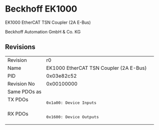 # Beckhoff EK1000

EK1000 EtherCAT TSN Coupler (2A E-Bus)

Beckhoff Automation GmbH & Co. KG



## Revisions
<table>
<tr >
<td>Revision</td>
<td><div class="foo">r0</div></td>
</tr>
<tr >
<td>Name</td>
<td><div class="foo">EK1000 EtherCAT TSN Coupler (2A E-Bus)</div></td>
</tr>
<tr >
<td>PID</td>
<td><div class="foo">0x03e82c52</div></td>
</tr>
<tr >
<td>Revision No</td>
<td><div class="foo">0x00100000</div></td>
</tr>
<tr >
<td>Same PDOs as</td>
<td><div class="foo"></div></td>
</tr>
<tr class="txpdo pdosection">
<td rowspan=1 valign=top>TX PDOs</td>
<td><pre>0x1a00: Device Inputs</pre></td>
<td></td>
</tr>
<tr class="rxpdo pdosection">
<td rowspan=1 valign=top>RX PDOs</td>
<td><pre>0x1600: Device Outputs</pre></td>
<td></td>
</tr>
</table>
